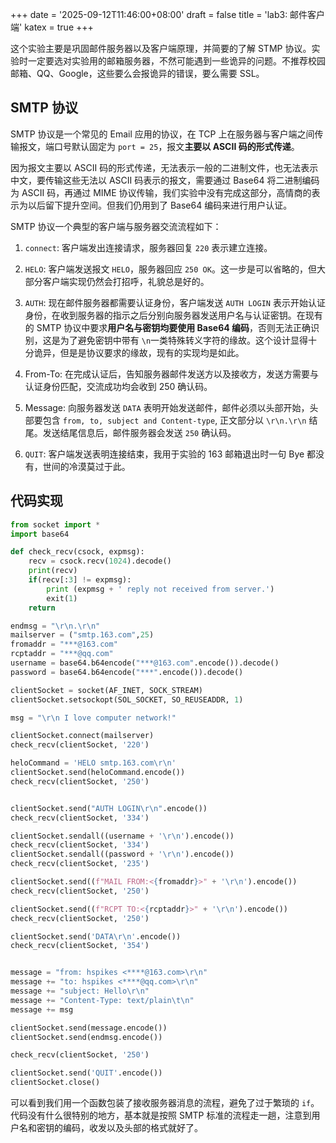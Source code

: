 +++
date = '2025-09-12T11:46:00+08:00'
draft = false
title = 'lab3: 邮件客户端'
katex = true
+++

这个实验主要是巩固邮件服务器以及客户端原理，并简要的了解 STMP 协议。实验时一定要选对实验用的邮箱服务器，不然可能遇到一些诡异的问题。不推荐校园邮箱、QQ、Google，这些要么会报诡异的错误，要么需要 SSL。

## SMTP 协议

SMTP 协议是一个常见的 Email 应用的协议，在 TCP 上在服务器与客户端之间传输报文，端口号默认固定为 ```port = 25```，报文**主要以 ASCII 码的形式传递**。

因为报文主要以 ASCII 码的形式传递，无法表示一般的二进制文件，也无法表示中文，要传输这些无法以 ASCII 码表示的报文，需要通过 Base64 将二进制编码为 ASCII 码，再通过 MIME 协议传输，我们实验中没有完成这部分，高情商的表示为以后留下提升空间。但我们仍用到了 Base64 编码来进行用户认证。

SMTP 协议一个典型的客户端与服务器交流流程如下：

1. ```connect```: 客户端发出连接请求，服务器回复 ```220``` 表示建立连接。

2. ```HELO```: 客户端发送报文 ```HELO```，服务器回应 ```250 OK```。这一步是可以省略的，但大部分客户端实现仍然会打招呼，礼貌总是好的。

3. ```AUTH```: 现在邮件服务器都需要认证身份，客户端发送 ```AUTH LOGIN``` 表示开始认证身份，在收到服务器的指示之后分别向服务器发送用户名与认证密钥。在现有的 SMTP 协议中要求**用户名与密钥均要使用 Base64 编码**，否则无法正确识别，这是为了避免密钥中带有 ```\n```一类特殊转义字符的缘故。这个设计显得十分诡异，但是是协议要求的缘故，现有的实现均是如此。

4. From-To: 在完成认证后，告知服务器邮件发送方以及接收方，发送方需要与认证身份匹配，交流成功均会收到 250 确认码。

5. Message: 向服务器发送 ```DATA``` 表明开始发送邮件，邮件必须以头部开始，头部要包含 ```from, to, subject and Content-type```, 正文部分以 ```\r\n.\r\n``` 结尾。发送结尾信息后，邮件服务器会发送 ```250``` 确认码。

6. ```QUIT```: 客户端发送表明连接结束，我用于实验的 163 邮箱退出时一句 Bye 都没有，世间的冷漠莫过于此。

## 代码实现

```python
from socket import * 
import base64 

def check_recv(csock, expmsg):
    recv = csock.recv(1024).decode()
    print(recv)
    if(recv[:3] != expmsg):
        print (expmsg + ' reply not received from server.')
        exit(1)
    return

endmsg = "\r\n.\r\n"
mailserver = ("smtp.163.com",25)
fromaddr = "***@163.com"
rcptaddr = "***@qq.com"
username = base64.b64encode("***@163.com".encode()).decode()
password = base64.b64encode("***".encode()).decode()

clientSocket = socket(AF_INET, SOCK_STREAM)
clientSocket.setsockopt(SOL_SOCKET, SO_REUSEADDR, 1)

msg = "\r\n I love computer network!"

clientSocket.connect(mailserver)
check_recv(clientSocket, '220')

heloCommand = 'HELO smtp.163.com\r\n' 
clientSocket.send(heloCommand.encode()) 
check_recv(clientSocket, '250')


clientSocket.send("AUTH LOGIN\r\n".encode())
check_recv(clientSocket, '334')

clientSocket.sendall((username + '\r\n').encode())
check_recv(clientSocket, '334')
clientSocket.sendall((password + '\r\n').encode())
check_recv(clientSocket, '235')

clientSocket.send((f"MAIL FROM:<{fromaddr}>" + '\r\n').encode())
check_recv(clientSocket, '250')

clientSocket.send((f"RCPT TO:<{rcptaddr}>" + '\r\n').encode())
check_recv(clientSocket, '250')

clientSocket.send('DATA\r\n'.encode())
check_recv(clientSocket, '354')


message = "from: hspikes <****@163.com>\r\n"
message += "to: hspikes <****@qq.com>\r\n"
message += "subject: Hello\r\n"
message += "Content-Type: text/plain\t\n"
message += msg

clientSocket.send(message.encode())
clientSocket.send(endmsg.encode())

check_recv(clientSocket, '250')

clientSocket.send('QUIT'.encode())
clientSocket.close()
```

可以看到我们用一个函数包装了接收服务器消息的流程，避免了过于繁琐的 ```if```。代码没有什么很特别的地方，基本就是按照 SMTP 标准的流程走一趟，注意到用户名和密钥的编码，收发以及头部的格式就好了。